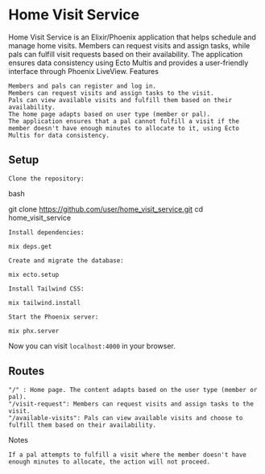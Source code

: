 # Home Visit Service

Home Visit Service is an Elixir/Phoenix application that helps schedule and manage home visits. Members can request visits and assign tasks, while pals can fulfill visit requests based on their availability. The application ensures data consistency using Ecto Multis and provides a user-friendly interface through Phoenix LiveView.
Features

    Members and pals can register and log in.
    Members can request visits and assign tasks to the visit.
    Pals can view available visits and fulfill them based on their availability.
    The home page adapts based on user type (member or pal).
    The application ensures that a pal cannot fulfill a visit if the member doesn't have enough minutes to allocate to it, using Ecto Multis for data consistency.

## Setup

    Clone the repository:

bash

git clone https://github.com/user/home_visit_service.git
cd home_visit_service

    Install dependencies:


`mix deps.get`

    Create and migrate the database:


`mix ecto.setup`

    Install Tailwind CSS:

`mix tailwind.install`

    Start the Phoenix server:

`mix phx.server`

Now you can visit `localhost:4000` in your browser.
## Routes

    "/" : Home page. The content adapts based on the user type (member or pal).
    "/visit-request": Members can request visits and assign tasks to the visit.
    "/available-visits": Pals can view available visits and choose to fulfill them based on their availability.

Notes

    If a pal attempts to fulfill a visit where the member doesn't have enough minutes to allocate, the action will not proceed.
